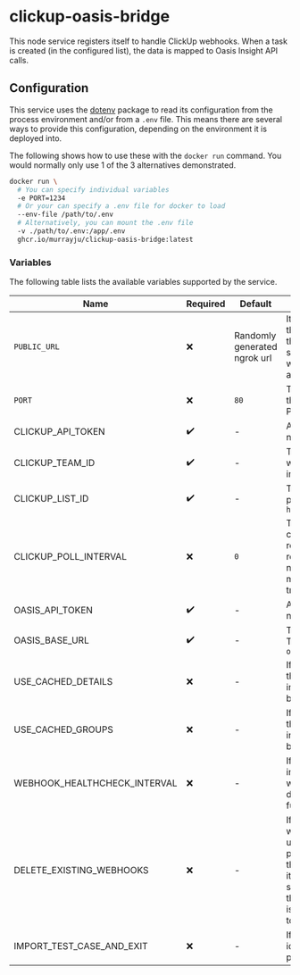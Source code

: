 # clickup-oasis-bridge

This node service registers itself to handle ClickUp webhooks. When a task is created (in the configured list), the data is mapped to Oasis Insight API calls.

## Configuration

This service uses the [dotenv](https://www.npmjs.com/package/dotenv) package to read its configuration from the process environment and/or from a `.env` file. This means there are several ways to provide this configuration, depending on the environment it is deployed into.

The following shows how to use these with the `docker run` command. You would normally only use 1 of the 3 alternatives demonstrated.

```bash
docker run \
  # You can specify individual variables
  -e PORT=1234
  # Or your can specify a .env file for docker to load
  --env-file /path/to/.env
  # Alternatively, you can mount the .env file
  -v ./path/to/.env:/app/.env
  ghcr.io/murrayju/clickup-oasis-bridge:latest
```

### Variables

The following table lists the available variables supported by the service.

| Name | Required | Default | Description |
| ---- | -------- | ------- | ----------- |
| `PUBLIC_URL` | :x: | Randomly generated ngrok url | It is recommended that you set up a public route to this service for ClickUp webhook integration. Specify the value like `https://bridge.example.com`. The service will automatically register the webhook URL with ClickUp. If not specified, ngrok is used to create a random secure tunnel proxied by ngrok. |
| `PORT` | :x: | `80` | The port to bind the web server to. This is used for the ClickUp webhook integration, where ClickUp will POST messages to this port. |
| CLICKUP_API_TOKEN | ✔️ | - | An API token is acquired from ClickUp, and is necessary for the integration to function. |
| CLICKUP_TEAM_ID | ✔️ | - | The ClickUp team id in which to register the webhook. This number can be found in the URL immediately after `https://app.clickup.com/` |
| CLICKUP_LIST_ID | ✔️ | - | The ClickUp list id in which to look for tasks to process. This can be found in the URL for a list: `https://app.clickup.com/{team_id}/v/l/f/{list_id}`
| CLICKUP_POLL_INTERVAL | :x: | `0` | The number of seconds to use as a polling interval to check the ClickUp list for unprocessed tasks. It is recommended to set this to `60`. This adds some reliability to the service, in case the webhook does not function, or is missed for any reason. This also makes it possible for tasks to be re-processed by transitioning the state back to `to-do` |
| OASIS_API_TOKEN | ✔️ | - | An API token is acquired from Oasis Insight, and is necessary for the integration to function. |
| OASIS_BASE_URL | ✔️ | - | The base URL for the Oasis API to connect to. Typically looks like `https://your-organization.oasisinsight.net/api/v1/`
| USE_CACHED_DETAILS | :x: | - | If set, the container will skip API calls to Oasis to get the necessary data from the `details` API, and will instead use cached values from the disk. This must be unset if any configuration has changed. |
| USE_CACHED_GROUPS | :x: | - | If set, the container will skip API calls to Oasis to get the necessary data from the `groups` API, and will instead use cached values from the disk. This must be unset if any configuration has changed. |
| WEBHOOK_HEALTHCHECK_INTERVAL | :x: | - | If set, the service will call the ClickUp API on an interval of the specified number of seconds, and write the result to the console. This is only useful for debugging/monitoring, and is not required to function. |
| DELETE_EXISTING_WEBHOOKS | :x: | - | If set, upon startup, the service can look for existing webhook registrations and delete them. This is useful to avoid receiving duplicate messages and processing tasks multiple times in the case where the server was not shut down cleanly to unregister itself. If set to `failing`, all webhooks with a failing status are deleted. If set to `matching`, all webhooks that match the current `PUBLIC_URL` will be deleted. It is recommended to use `matching` if `PUBLIC_URL` is set to a static address. |
IMPORT_TEST_CASE_AND_EXIT | :x: | - | If set, the service will process the given ClickUp task id and then exit. This exists purely for debugging purposes, and generally should not be used. |
